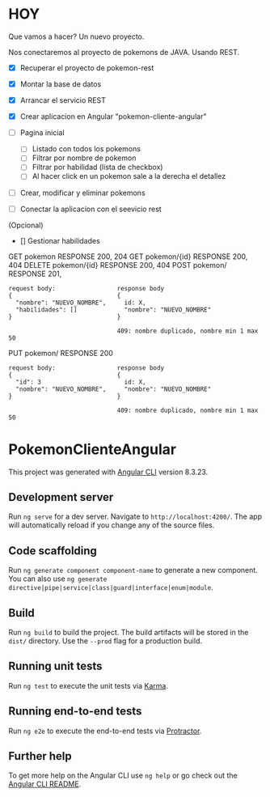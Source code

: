 # HOY

Que vamos a hacer?
Un nuevo proyecto.

Nos conectaremos al proyecto de pokemons de JAVA. Usando REST.

* [x] Recuperar el proyecto de pokemon-rest
* [x] Montar la base de datos
* [x] Arrancar el servicio REST

* [x] Crear aplicacion en Angular "pokemon-cliente-angular"
* [ ] Pagina inicial
    * [ ] Listado con todos los pokemons
    * [ ] Filtrar por nombre de pokemon
    * [ ] Filtrar por habilidad (lista de checkbox)
    * [ ] Al hacer click en un pokemon sale a la derecha el detallez
* [ ] Crear, modificar y eliminar pokemons
* [ ] Conectar la aplicacion con el seevicio rest

(Opcional)
* [] Gestionar habilidades

GET     pokemon         RESPONSE 200, 204
GET     pokemon/{id}    RESPONSE 200, 404
DELETE  pokemon/{id}    RESPONSE 200, 404
POST    pokemon/        RESPONSE 201, 
```
request body:                 response body
{                             {
  "nombre": "NUEVO_NOMBRE",     id: X,
  "habilidades": []             "nombre": "NUEVO_NOMBRE"
}                             }

                              409: nombre duplicado, nombre min 1 max 50
```
PUT    pokemon/        RESPONSE 200
```
request body:                 response body
{                             {
  "id": 3                       id: X,
  "nombre": "NUEVO_NOMBRE",     "nombre": "NUEVO_NOMBRE"
}                             }

                              409: nombre duplicado, nombre min 1 max 50
```
# PokemonClienteAngular

This project was generated with [Angular CLI](https://github.com/angular/angular-cli) version 8.3.23.

## Development server

Run `ng serve` for a dev server. Navigate to `http://localhost:4200/`. The app will automatically reload if you change any of the source files.

## Code scaffolding

Run `ng generate component component-name` to generate a new component. You can also use `ng generate directive|pipe|service|class|guard|interface|enum|module`.

## Build

Run `ng build` to build the project. The build artifacts will be stored in the `dist/` directory. Use the `--prod` flag for a production build.

## Running unit tests

Run `ng test` to execute the unit tests via [Karma](https://karma-runner.github.io).

## Running end-to-end tests

Run `ng e2e` to execute the end-to-end tests via [Protractor](http://www.protractortest.org/).

## Further help

To get more help on the Angular CLI use `ng help` or go check out the [Angular CLI README](https://github.com/angular/angular-cli/blob/master/README.md).
